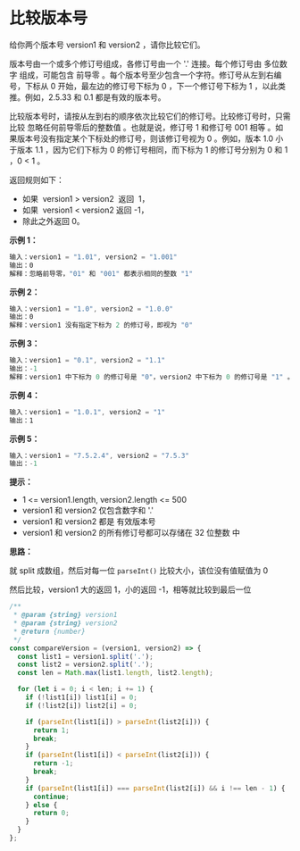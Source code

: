 # 比较版本号

给你两个版本号 version1 和 version2 ，请你比较它们。

版本号由一个或多个修订号组成，各修订号由一个 '.' 连接。每个修订号由 多位数字 组成，可能包含 前导零 。每个版本号至少包含一个字符。修订号从左到右编号，下标从 0 开始，最左边的修订号下标为 0 ，下一个修订号下标为 1 ，以此类推。例如，2.5.33 和 0.1 都是有效的版本号。

比较版本号时，请按从左到右的顺序依次比较它们的修订号。比较修订号时，只需比较 忽略任何前导零后的整数值 。也就是说，修订号 1 和修订号 001 相等 。如果版本号没有指定某个下标处的修订号，则该修订号视为 0 。例如，版本 1.0 小于版本 1.1 ，因为它们下标为 0 的修订号相同，而下标为 1 的修订号分别为 0 和 1 ，0 < 1 。

返回规则如下：

- 如果  version1 > version2  返回  1，
- 如果  version1 < version2 返回 -1，
- 除此之外返回 0。

**示例 1：**

```js
输入：version1 = "1.01", version2 = "1.001"
输出：0
解释：忽略前导零，"01" 和 "001" 都表示相同的整数 "1"
```

**示例 2：**

```js
输入：version1 = "1.0", version2 = "1.0.0"
输出：0
解释：version1 没有指定下标为 2 的修订号，即视为 "0"
```

**示例 3：**

```js
输入：version1 = "0.1", version2 = "1.1"
输出：-1
解释：version1 中下标为 0 的修订号是 "0"，version2 中下标为 0 的修订号是 "1" 。0 < 1，所以 version1 < version2
```

**示例 4：**

```js
输入：version1 = "1.0.1", version2 = "1"
输出：1
```

**示例 5：**

```js
输入：version1 = "7.5.2.4", version2 = "7.5.3"
输出：-1
```

**提示：**

- 1 <= version1.length, version2.length <= 500
- version1 和 version2 仅包含数字和 '.'
- version1 和 version2 都是 有效版本号
- version1 和 version2 的所有修订号都可以存储在 32 位整数 中

**思路：**

就 split 成数组，然后对每一位 `parseInt()` 比较大小，该位没有值赋值为 0

然后比较，version1 大的返回 1，小的返回 -1，相等就比较到最后一位

```js
/**
 * @param {string} version1
 * @param {string} version2
 * @return {number}
 */
const compareVersion = (version1, version2) => {
  const list1 = version1.split('.');
  const list2 = version2.split('.');
  const len = Math.max(list1.length, list2.length);

  for (let i = 0; i < len; i += 1) {
    if (!list1[i]) list1[i] = 0;
    if (!list2[i]) list2[i] = 0;

    if (parseInt(list1[i]) > parseInt(list2[i])) {
      return 1;
      break;
    }
    if (parseInt(list1[i]) < parseInt(list2[i])) {
      return -1;
      break;
    }
    if (parseInt(list1[i]) === parseInt(list2[i]) && i !== len - 1) {
      continue;
    } else {
      return 0;
    }
  }
};
```
